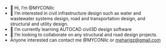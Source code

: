 - 👋 Hi, I’m @MYCONllc
- 👀 I’m interested in civil infrastructure design such as water and wastewater systems design, road and transportation design, and structural and utility design.
- 🌱 I’m currently learning AUTOCAD civil3D design software
- 💞️ I’m looking to collaborate on any structural and road design projects.
- Anyone interested can contact me @MYCONllc or meharigz@gmail.com
<!---
MYCONllc/MYCONllc is a ✨ special ✨ repository because its `README.md` (this file) appears on your GitHub profile.
You can click the Preview link to take a look at your changes.
--->

